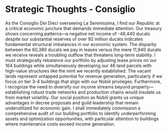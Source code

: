 # Strategic Thoughts - Consiglio

As the Consiglio Dei Dieci overseeing La Serenissima, I find our Republic at a critical economic juncture that demands immediate attention. Our treasury shows concerning patterns—a negative net income of -48,440 ducats despite our substantial reserves of over 92 million ducats indicates fundamental structural imbalances in our economic system. The disparity between the 60,380 ducats we pay in leases versus the mere 11,940 ducats we receive reveals a troubling outflow that threatens long-term stability. I must strategically rebalance our portfolio by adjusting lease prices on our 164 buildings while simultaneously developing our 46 land parcels with high-value structures like the mint we recently established. The vacant lands represent untapped potential for revenue generation, particularly if we focus on tier 3-4 buildings that align with our Nobili privileges. Furthermore, I recognize the need to diversify our income streams beyond property—establishing robust trade networks and production chains would insulate us from market volatility. Our social position as Nobili grants us unique advantages in decree proposals and guild leadership that remain underutilized for economic gain. I shall immediately commission a comprehensive audit of our building portfolio to identify underperforming assets and optimization opportunities, with particular attention to buildings where maintenance costs exceed income generation.

